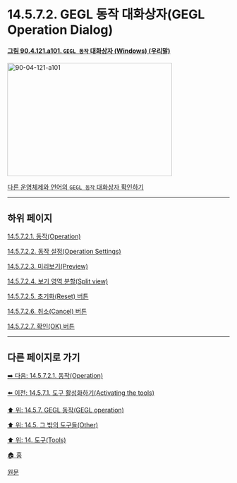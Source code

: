 # 14.5.7.2. GEGL 동작 대화상자(GEGL Operation Dialog)

<a id="90-04-121-a101"></a>

#### [그림 90.4.121.a101. `GEGL 동작` 대화상자 (Windows) (우리말)](./90-04-121-gegl_operation.md#90-04-121-a101)
<img width="373" height="257" alt="90-04-121-a101" src="https://github.com/wonder13662/gimp/assets/15767104/14ee3345-338f-4559-b2a4-7d0224f17083" />

[다른 운영체제와 언어의 `GEGL 동작` 대화상자 확인하기](./90-04-121-gegl_operation.md#90-04-121-a102)

***

## 하위 페이지

[14.5.7.2.1. 동작(Operation)](./14-05-07-02-01-operation.md)

[14.5.7.2.2. 동작 설정(Operation Settings)](./14-05-07-02-02-operation_settings.md)

[14.5.7.2.3. 미리보기(Preview)](./14-05-07-02-03-preview.md)

[14.5.7.2.4. 보기 영역 분할(Split view)](./14-05-07-02-04-split_view.md)

[14.5.7.2.5. 초기화(Reset) 버튼](./14-05-07-02-05-reset_button.md)

[14.5.7.2.6. 취소(Cancel) 버튼](./14-05-07-02-06-cancel_button.md)

[14.5.7.2.7. 확인(OK) 버튼](./14-05-07-02-07-ok_button.md)

***

## 다른 페이지로 가기

[➡️ 다음: 14.5.7.2.1. 동작(Operation)](./14-05-07-02-01-operation.md)

[⬅️ 이전: 14.5.7.1. 도구 활성화하기(Activating the tools)](./14-05-07-01-activating_the_tool.md)

[⬆️ 위: 14.5.7. GEGL 동작(GEGL operation)](./14-05-07-00-gegl_operation.md)

[⬆️ 위: 14.5. 그 밖의 도구들(Other)](./14-05-00-other.md)

[⬆️ 위: 14. 도구(Tools)](./14-00-tools.md)

[🏠 홈](./00-home.md)

[원문](https://docs.gimp.org/2.10/ko/gimp-tool-gegl.html#idm17260)